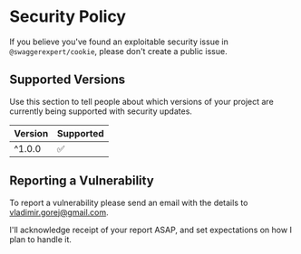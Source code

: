 # Security Policy

If you believe you've found an exploitable security issue in `@swaggerexpert/cookie`, please don't create a public issue.

## Supported Versions

Use this section to tell people about which versions of your project are
currently being supported with security updates.

| Version | Supported          |
|---------| ------------------ |
| ^1.0.0  | :white_check_mark: |

## Reporting a Vulnerability

To report a vulnerability please send an email with the details to vladimir.gorej@gmail.com.

I'll acknowledge receipt of your report ASAP, and set expectations on how I plan to handle it.
